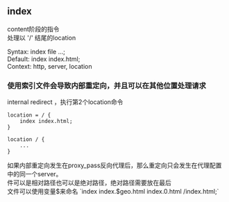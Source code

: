 ## index 
content阶段的指令  
处理以 '/' 结尾的location  

Syntax:	  index file ...;  
Default:	index index.html;  
Context:	http, server, location  

### 使用索引文件会导致内部重定向，并且可以在其他位置处理请求
internal redirect ，执行第2个location命令  
```nginx
location = / {
    index index.html;
}

location / {
    ...
}
```
如果内部重定向发生在proxy_pass反向代理后，那么重定向只会发生在代理配置中的同一个server。  
件可以是相对路径也可以是绝对路径，绝对路径需要放在最后  
文件可以使用变量$来命名  
`index  index.$geo.html  index.0.html  /index.html;`